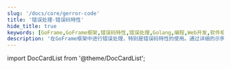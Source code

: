 ```yaml
---
slug: '/docs/core/gerror-code'
title: '错误处理-错误码特性'
hide_title: true
keywords: [GoFrame,GoFrame框架,错误码特性,错误处理,Golang,编程,Web开发,软件框架,开发文档,技术指南]
description: '在GoFrame框架中进行错误处理，特别是错误码特性的使用。通过详细的示例和指南，帮助开发者轻松识别和处理错误，提高代码的可靠性和可维护性。这是了解GoFrame框架错误处理机制的重要资源。'
---
```




import DocCardList from '@theme/DocCardList';

<DocCardList />